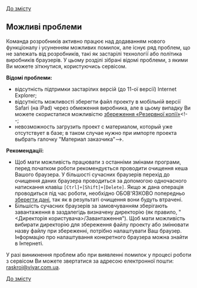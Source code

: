 [До змісту](/service/doc/?cid=steklo)
## Можливі проблеми

Команда розробників активно працює над додаванням нового функціоналу і усуненням можливих помилок, але існує ряд проблем, що не залежать від розробників, такі як застарілі технології або політика виробників браузерів. У цьому розділі зібрані відомі проблеми, з якими Ви можете зіткнутися, користуючись сервісом.

__Відомі проблеми:__

- відсутність підтримки застарілих версій (до 11-ої версії) Internet Explorer;
- відсутність можливості зберегти файл проекту в мобільній версії  Safari (на iPad) через обмеження виробника, але в цьому випадку Ви можете скористатися можливістю [збереження «Резервної копії»](/service/doc/?cid=steklo&s=import-export#project-saving)<!--;
- невозможность загрузить проект с материалом, который уже отсутствует в базе; в таком случае нужно при импорте проекта выбрать галочку "Материал заказчика"-->.

__Рекомендації:__

- Щоб мати можливість працювати з останніми змінами програми, перед початком роботи рекомендується проводити очищення кеша Вашого браузера. 
У більшості сучасних браузерів перехід до очищення даних браузера проводиться за допомогою одночасного натискання клавіш  `[Ctrl]+[Shift]+[Delete]`.
Якщо ж дана операція проводиться під час роботи, необхідно ОБОВ'ЯЗКОВО попередньо [зберегти дані](/service/doc/?cid=steklo&s=import-export), так як в результаті очищення вони будуть втрачені.
- Більшість сучасних браузерів за замовчуванням зберігають завантаження в заздалегідь визначену директорію (як правило, "&lt;Директорія користувача&gt;/Завантаження").
Щоб мати можливість вибирати директорію для збереження файлу проекту або змінювати назву файлу при збереженні, потрібно налаштувати Ваш браузер. 
Інформацію про налаштування конкретного браузера можна знайти в Інтернеті.


У разі виникнення проблем або при виявленні помилок у процесі роботи з сервісом Ви можете звертатися за адресою електронної пошти: [raskroi@viyar.com.ua](mailto:raskroi@viyar.com.ua).

[До змісту](/service/doc/?cid=steklo)